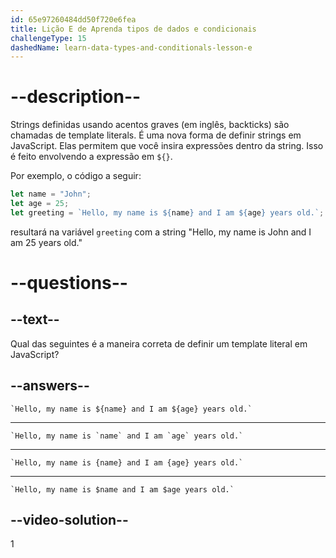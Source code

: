 ```yaml
---
id: 65e97260484dd50f720e6fea
title: Lição E de Aprenda tipos de dados e condicionais
challengeType: 15
dashedName: learn-data-types-and-conditionals-lesson-e
---
```


# --description--

Strings definidas usando acentos graves (em inglês, backticks) são chamadas de template literals. É uma nova forma de definir strings em JavaScript. Elas permitem que você insira expressões dentro da string. Isso é feito envolvendo a expressão em `${}`.

Por exemplo, o código a seguir:

```javascript
let name = "John";
let age = 25;
let greeting = `Hello, my name is ${name} and I am ${age} years old.`;
```

resultará na variável `greeting` com a string "Hello, my name is John and I am 25 years old."

# --questions--

## --text--

Qual das seguintes é a maneira correta de definir um template literal em JavaScript?

## --answers--

`` `Hello, my name is ${name} and I am ${age} years old.` ``

---

`` `Hello, my name is `name` and I am `age` years old.` ``

---

`` `Hello, my name is {name} and I am {age} years old.` ``

---

`` `Hello, my name is $name and I am $age years old.` ``

## --video-solution--

1
